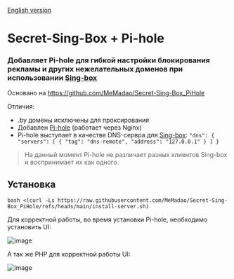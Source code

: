 [English version](https://github.com/MeMadao/Secret-Sing-Box_PiHole/blob/main/README-ENG.md)

# Secret-Sing-Box + Pi-hole

### Добавляет Pi-hole для гибкой настройки блокирования рекламы и других нежелательных доменов при использовании [Sing-box](https://github.com/SagerNet/sing-box)

Основано на https://github.com/MeMadao/Secret-Sing-Box_PiHole

Отличия:
* .by домены исключены для проксирования
* Добавлен [Pi-hole](https://github.com/pi-hole/pi-hole) (работает через Nginx)
* Pi-hole выступает в качестве DNS-сервра для [Sing-box](https://github.com/SagerNet/sing-box):  `"dns": { "servers": [ { "tag": "dns-remote", "address": "127.0.0.1" } ] }`

> На данный момент Pi-hole не различает разных клиентов Sing-box и воспринимает их как одного.

## Установка

```
bash <(curl -Ls https://raw.githubusercontent.com/MeMadao/Secret-Sing-Box_PiHole/refs/heads/main/install-server.sh)
```

Для корректной работы, во время установки Pi-hole, необходимо установить UI:

![image](https://github.com/user-attachments/assets/0b1cbbcc-0b0f-4c56-919e-8d285f4d7691)

А так же PHP для корректной работы UI:

![image](https://github.com/user-attachments/assets/1aaada14-5532-472c-88eb-c601f77e1f16)
